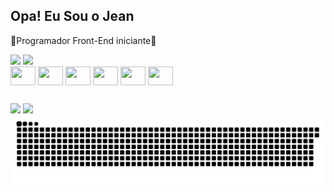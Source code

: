 ## Opa! Eu Sou o Jean
👾Programador Front-End iniciante👾
<!--
[![Jean's GitHub stats](https://github-readme-stats.vercel.app/api?username=Jean-Cavalcanti&show_icons=true&hide=stars&theme=tokyonight)](https://github.com/Jean-Cavalcanti/github-readme-stats)
![Top Langs](https://github-readme-stats.vercel.app/api/top-langs/?username=anuraghazra&hide_progress=true&layout=compact&theme=tokyonight)
-->

  <div>
   <img height="180em" src="https://github-readme-stats.vercel.app/api?username=Jean-Cavalcanti&show_icons=true&theme=tokyonight">
   <img height="180em" src="https://github-readme-stats.vercel.app/api/top-langs/?username=Jean-Cavalcanti&layout=compact&theme=tokyonight"
</div>



<div>
  <img align="center" height="30" width="40" src="https://cdn.jsdelivr.net/gh/devicons/devicon@latest/icons/figma/figma-original.svg" />
  <img align="center" height="30" width="40" src="https://cdn.jsdelivr.net/gh/devicons/devicon@latest/icons/html5/html5-original.svg" />
  <img align="center" height="30" width="40" src="https://cdn.jsdelivr.net/gh/devicons/devicon@latest/icons/css3/css3-original.svg" />
  <img align="center" height="30" width="40" src="https://cdn.jsdelivr.net/gh/devicons/devicon@latest/icons/javascript/javascript-original.svg" />
  <img align="center" height="30" width="40" src="https://cdn.jsdelivr.net/gh/devicons/devicon@latest/icons/react/react-original-wordmark.svg" />
  <img align="center" height="30" width="40" src="https://cdn.jsdelivr.net/gh/devicons/devicon@latest/icons/nodejs/nodejs-original.svg" />
  
</div>

##

<div>
  <a href = "https://www.linkedin.com/in/jean-cavalcanti-664616292/"><img src="https://img.shields.io/badge/LinkedIn-0077B5?style=for-the-badge&logo=linkedin&logoColor=white" target="_blank"></a>
  <a href = "mailto:jean.a.cavalcanti05@gmail.com"><img src="https://img.shields.io/badge/Gmail-D14836?style=for-the-badge&logo=gmail&logoColor=white" target="_blank"></a>
</div>



<picture>
  <source media="(prefers-color-scheme: dark)" srcset="https://raw.githubusercontent.com/Jean-Cavalcanti/Jean-Cavalcanti/output/github-contribution-grid-snake-dark.svg">
  <source media="(prefers-color-scheme: light)" srcset="https://raw.githubusercontent.com/Jean-Cavalcanti/Jean-Cavalcanti/output/github-contribution-grid-snake.svg">
  <img alt="github contribution grid snake animation" src="https://raw.githubusercontent.com/Jean-Cavalcanti/Jean-Cavalcanti/output/github-contribution-grid-snake.svg">
</picture>
